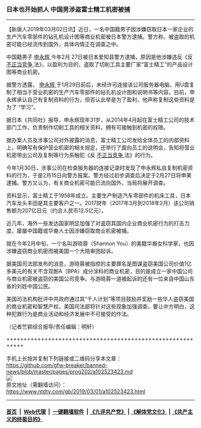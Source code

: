 ### 日本也开始抓人 中国男涉盗富士精工机密被捕
------------------------

<div class="post_content">
 <p>
  【新唐人2019年03月02日讯】近日，一名中国籍男子因涉嫌窃取日本一家企业的生产汽车零部件的钻孔机设计图等商业机密被日本警方逮捕。警方称，被盗取的机密可能已经流传到国外，具体内情正在调查之中。
 </p>
 <p>
  中国籍男子
  <a href="https://www.ntdtv.com/gb/申永辉.htm">
   申永辉
  </a>
  今年2月 27日被日本爱知县警方逮捕，原因是他涉嫌违反《反
  <a href="https://www.ntdtv.com/gb/不正当竞争.htm">
   不正当竞争
  </a>
  法》，以盈利为目的，盗取了切削工具主要厂家“富士精工”的产品设计图等商业机密。
 </p>
 <p>
  据警方透露，
  <a href="https://www.ntdtv.com/gb/申永辉.htm">
   申永辉
  </a>
  于1月29日前后，未经许可连接该公司服务器电脑，用U盘复制了相当于营业机密的生产汽车零部件的钻孔机设计图和说明书等内容。目前，申永辉承认自己有复制资料的行为，但否认此举是为了盈利，他声称复制这些资料是为了 “学习”。
 </p>
 <p>
  据日本《共同社》报导，申永辉现年31岁，从2014年4月起在富士精工公司的技术部门工作，负责制作切削工具的相关资料，拥有可接触到机密的权限。
 </p>
 <p>
  据办案人员及涉事公司对外披露的消息，富士精工公司发给全体员工的内部资料上，明确写有保护营业机密的相关规定，还举行了面向员工的说明会，告知将营业机密带出公司及复制等行为系触犯《反
  <a href="https://www.ntdtv.com/gb/不正当竞争.htm">
   不正当竞争
  </a>
  法》的行为。
 </p>
 <p>
  今年1月30日，涉事公司在检查服务器的连接记录时发现了申永辉私自复制机密资料的行为，于是2月15日向警方报案。警方经过初步调查后决定于2月27日将申某逮捕。警方又认为，有关商业机密可能已流向国外，当局将展开调查。
 </p>
 <p>
  资料显示，富士精工于1958年成立。主要生产制造汽车零部件的机床工具，日本汽车龙头丰田是其主要客户之一。2017财年（2017年3月到2018年2月）该公司销售额为207亿日元（约合人民币12.5亿元）。
 </p>
 <p>
  近几年，海外一些发达国家明显加强了对盗窃其国内企业商业机密行为的打击力度，屡屡中国籍或华裔人士因涉嫌窃取商业机密被捕。
 </p>
 <p>
  就在今年2月中旬，一个名叫游晓蓉（Shannon You）的美籍华裔女科学家，也因涉嫌盗窃商业机密而被美国一个大陪审团起诉。
 </p>
 <p>
  据美国司法部发布的消息，游晓蓉被指控的主要罪名是图谋盗窃美国公司价值1亿多美元的有关不含双酚A（BPA）成分涂料的商业机密，目的是成立一家中国公司与商业机密被盗窃的美国公司竞争。与游晓蓉一道被起诉的还有一位来自中国山东省的刘姓中国公民。
 </p>
 <p>
  美国司法机构批评中共政府通过其“千人计划”等项目鼓励并奖励一些华人盗窃美国的商业机密和智慧产权，美国司法部将针对这些现象加强调查，要让中方明白，这种犯罪行为是商业活动和经济发展中不可接受的作法。
 </p>
 <p>
  （记者竺颖综合报导/责任编辑：明轩）
 </p>
 <div class="single_ad">
 </div>
</div>

+++++++++++++++++++++++++++++++++++++++++++++++++++++++++++<br/><br/>
手机上长按并复制下列链接或二维码分享本文章：<br/>
https://github.com/gfw-breaker/banned-news/blob/master/pages/prog202/a102523423.md <br/>
<a href='https://github.com/gfw-breaker/banned-news/blob/master/pages/prog202/a102523423.md'><img src='https://github.com/gfw-breaker/banned-news/blob/master/pages/prog202/a102523423.md.png'/></a> <br/>
原文地址（需翻墙访问）：https://www.ntdtv.com/gb/2019/03/01/a102523423.html


------------------------
#### [首页](https://github.com/gfw-breaker/banned-news/blob/master/README.md) &nbsp;|&nbsp; [Web代理](https://github.com/labour-camp/helloworld) &nbsp;|&nbsp; [一键翻墙软件](https://github.com/gfw-breaker/nogfw/blob/master/README.md) &nbsp;| [《九评共产党》](https://github.com/gfw-breaker/9ping.md/blob/master/README.md#九评之一评共产党是什么) | [《解体党文化》](https://github.com/gfw-breaker/jtdwh.md/blob/master/README.md) | [《共产主义的终极目的》](https://github.com/gfw-breaker/gczydzjmd.md/blob/master/README.md)

